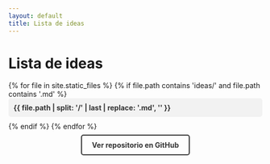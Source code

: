 ```yaml
---
layout: default
title: Lista de ideas
---
```


<style>
  /* Estilos para la lista */
  ul {
    list-style-type: none;
    padding: 0;
  }
  li {
    margin-bottom: 10px;
    padding: 10px;
    background-color: #f2f2f2;
    border-radius: 5px;
  }
  li a {
    color: #333;
    text-decoration: none;
    font-weight: bold;
  }
  li a:hover {
    text-decoration: underline;
  }
  
  /* Estilos para el enlace de GitHub */
  .github-link {
    display: block;
    margin-top: 20px;
    text-align: center;
  }
  .github-link a {
    color: #333;
    text-decoration: none;
    border: 2px solid #333;
    border-radius: 5px;
    padding: 10px 20px;
    font-weight: bold;
  }
  .github-link a:hover {
    background-color: #333;
    color: #fff;
  }
</style>

# Lista de ideas

<ul>
{% for file in site.static_files %}
  {% if file.path contains 'ideas/' and file.path contains '.md' %}
    <li><a href="{{ site.baseurl }}{{ file.path | replace: '.md', '.html' }}">{{ file.path | split: '/' | last | replace: '.md', '' }}</a></li>
  {% endif %}
{% endfor %}
</ul>

<div class="github-link">
  <a href="https://github.com/deptagency-dar/idear.io">Ver repositorio en GitHub</a>
</div>
